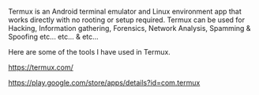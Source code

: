 Termux is an Android terminal emulator and Linux environment app that works directly with no rooting or setup required.
Termux can be used for Hacking, Information gathering, Forensics, Network Analysis, Spamming & Spoofing etc... etc... & etc... 

Here are some of the tools I have used in Termux.

















https://termux.com/

https://play.google.com/store/apps/details?id=com.termux
